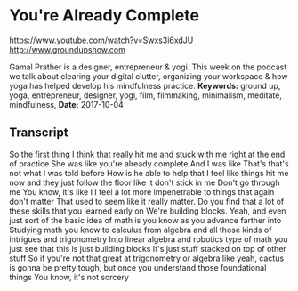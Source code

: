 # You're Already Complete
https://www.youtube.com/watch?v=Swxs3i6xdJU
http://www.groundupshow.com

Gamal Prather is a designer, entrepreneur & yogi. This week on the podcast we talk about clearing your digital clutter, organizing your workspace & how yoga has helped develop his mindfulness practice.
**Keywords:** ground up, yoga, entrepreneur, designer, yogi, film, filmmaking, minimalism, meditate, mindfulness, 
**Date:** 2017-10-04

## Transcript
 So the first thing I think that really hit me and stuck with me right at the end of practice She was like you're already complete And I was like That's that's not what I was told before How is he able to help that I feel like things hit me now and they just follow the floor like it don't stick in me Don't go through me You know, it's like I I feel a lot more impenetrable to things that again don't matter That used to seem like it really matter. Do you find that a lot of these skills that you learned early on We're building blocks. Yeah, and even just sort of the basic idea of math is you know as you advance farther into Studying math you know to calculus from algebra and all those kinds of intrigues and trigonometry Into linear algebra and robotics type of math you just see that this is just building blocks It's just stuff stacked on top of other stuff So if you're not that great at trigonometry or algebra like yeah, cactus is gonna be pretty tough, but once you understand those foundational things You know, it's not sorcery
